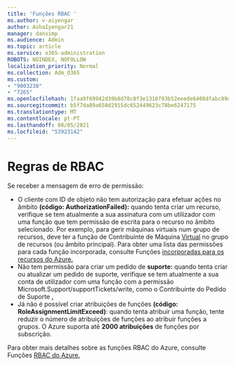 ```yaml
---
title: 'Funções RBAC '
ms.author: v-aiyengar
author: AshaIyengar21
manager: dansimp
ms.audience: Admin
ms.topic: article
ms.service: o365-administration
ROBOTS: NOINDEX, NOFOLLOW
localization_priority: Normal
ms.collection: Adm_O365
ms.custom:
- "9003230"
- "7265"
ms.openlocfilehash: 1faa9f69942d39b8d78c8f3e1316f93b52eeede6408dfabc89d0f7fe38b86fb3
ms.sourcegitcommit: b5f7da89a650d2915dc652449623c78be6247175
ms.translationtype: MT
ms.contentlocale: pt-PT
ms.lasthandoff: 08/05/2021
ms.locfileid: "53923142"
---
```

# <a name="rbac-rules"></a>Regras de RBAC

Se receber a mensagem de erro de permissão: 

- O cliente com ID de objeto não tem autorização para efetuar ações no âmbito **(código: AuthorizationFailed):** quando tenta criar um recurso, verifique se tem atualmente a sua assinatura com um utilizador com uma função que tem permissão de escrita para o recurso no âmbito selecionado. Por exemplo, para gerir máquinas virtuais num grupo de recursos, deve ter a função de Contribuinte de Máquina [Virtual](https://docs.microsoft.com/azure/role-based-access-control/built-in-roles?WT.mc_id=Portal-Microsoft_Azure_Support#virtual-machine-contributor) no grupo de recursos (ou âmbito principal). Para obter uma lista das permissões para cada função incorporada, consulte Funções [incorporadas para os recursos do Azure.](https://docs.microsoft.com/azure/role-based-access-control/built-in-roles?WT.mc_id=Portal-Microsoft_Azure_Support)
- Não tem permissão para criar um pedido de **suporte:** quando tenta criar ou atualizar um pedido de suporte, verifique se tem atualmente a sua conta de utilizador com uma função com a permissão Microsoft.Support/supportTickets/write, como o Contribuinte do Pedido de Suporte [.](https://docs.microsoft.com/azure/role-based-access-control/built-in-roles?WT.mc_id=Portal-Microsoft_Azure_Support#support-request-contributor)
- Já não é possível criar atribuições de funções **(código: RoleAssignmentLimitExceed)**: quando tenta atribuir uma função, tente reduzir o número de atribuições de funções ao atribuir funções a grupos. O Azure suporta até **2000 atribuições** de funções por subscrição.

Para obter mais detalhes sobre as funções RBAC do Azure, consulte Funções [RBAC do Azure.](https://docs.microsoft.com/azure/role-based-access-control/role-assignments-portal?WT.mc_id=Portal-Microsoft_Azure_Support)
